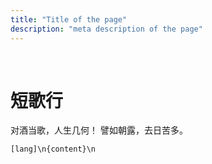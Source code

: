 ```yaml
---
title: "Title of the page"
description: "meta description of the page"
---
```




<br/>

# 短歌行

对酒当歌，人生几何！
譬如朝露，去日苦多。

```[lang]\n{content}\n```

